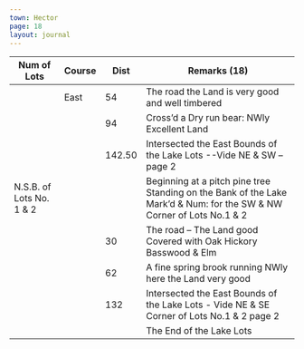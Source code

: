 ```yaml
---
town: Hector
page: 18
layout: journal
---
```


| Num of Lots | Course | Dist | Remarks (18) |
|-|-|-|-|
| | East | 54 | The road the Land is very good and well timbered |
| | | 94 | Cross’d a Dry run bear: NWly Excellent Land |
| | | 142.50 | Intersected the East Bounds of the Lake Lots --Vide NE & SW – page 2 |
| N.S.B. of Lots No. 1 & 2 | | | Beginning at a pitch pine tree Standing on the Bank of the Lake Mark’d & Num: for the SW & NW Corner of Lots No.1 & 2 |
| | | 30 | The road – The Land good Covered with Oak Hickory Basswood & Elm |
| | | 62 | A fine spring brook running NWly here the Land very good |
| | | 132 | Intersected the East Bounds of the Lake Lots - Vide NE & SE Corner of Lots No.1 & 2 page 2 |
| | | | The End of the Lake Lots |
